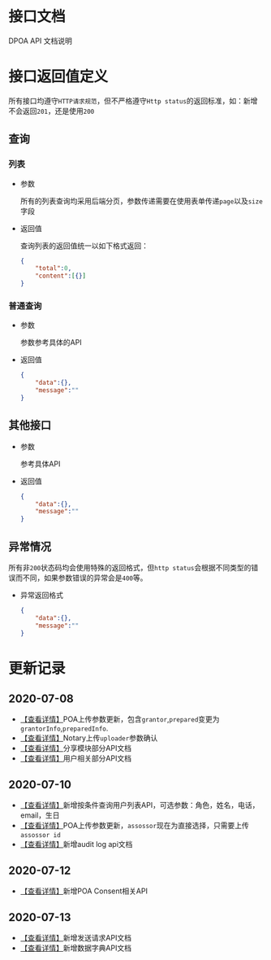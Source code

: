# 接口文档

DPOA API 文档说明



# 接口返回值定义

所有接口均遵守`HTTP请求规范`，但不严格遵守`Http status`的返回标准，如：新增不会返回`201`，还是使用`200`

## 查询

### 列表

- 参数

  所有的列表查询均采用后端分页，参数传递需要在使用表单传递`page`以及`size`字段

- 返回值

  查询列表的返回值统一以如下格式返回：

  ```json
  {
      "total":0,
      "content":[{}]
  }
  ```

### 普通查询

- 参数

  参数参考具体的API

- 返回值

  ```json
  {
      "data":{},
      "message":""
  }
  ```

## 其他接口

- 参数

  参考具体API

- 返回值

  ```json
  {
      "data":{},
      "message":""
  }
  ```

## 异常情况

所有非`200`状态码均会使用特殊的返回格式，但`http status`会根据不同类型的错误而不同，如果参数错误的异常会是`400`等。

- 异常返回格式

  ```json
  {
      "data":{},
      "message":""
  }
  ```



# 更新记录

## 2020-07-08

- [【查看详情】](poa/poaController.md#POA上传)POA上传参数更新，包含`grantor`,`prepared`变更为`grantorInfo`,`preparedInfo`.
- [【查看详情】](notary/notaryController.md#上传Notary)Notary上传`uploader`参数确认
- [【查看详情】](share/shareController.md)分享模块部分API文档
- [【查看详情】](user/userController.md)用户相关部分API文档

## 2020-07-10

- [【查看详情】](user/userController.md#条件查询用户)新增按条件查询用户列表API，可选参数：角色，姓名，电话，email，生日
- [【查看详情】](poa/poaController.md#参数)POA上传参数更新，`assossor`现在为直接选择，只需要上传`assossor id`
- [【查看详情】](auditlog/auditLogController.md)新增audit log api文档

## 2020-07-12

- [【查看详情】](poa/poaController.md#获取指定POA的consent)新增POA Consent相关API

## 2020-07-13

- [【查看详情】](requests/sendRequestController.md)新增发送请求API文档
- [【查看详情】](dict/dictController.md)新增数据字典API文档



